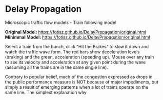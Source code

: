 # Delay Propagation
Microscopic traffic flow models - Train following model

**Original Model:** https://fotisz.github.io/DelayPropagation/original.html
**Minimmal Model:** https://fotisz.github.io/DelayPropagation/original.html

Select a train from the bunch, click “Hit the Brakes” to slow it down and watch the traffic wave form. The red bars show deceleration levels (braking) and the green, acceleration (speeding up). Mouse over any train to see its velocity and acceleration at any given point during the wave (assuming all the trains are in the same single line).

Contrary to popular belief, much of the congestion expressed as drops in the public performance measure is NOT because of major impediments, but simply a result of emerging patterns when a lot of trains operate on the same line. The simplest explanation why   
